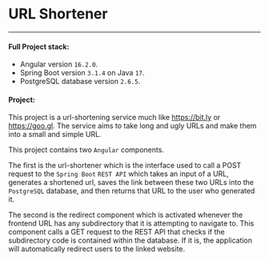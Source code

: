 # URL Shortener
---
#### Full Project stack:
- Angular version `16.2.0`.
- Spring Boot version `3.1.4` on Java `17`.
- PostgreSQL database version `2.6.5`.
  
#### Project: 
This project is a url-shortening service much like https://bit.ly or https://goo.gl. The service aims to take long and ugly URLs and make them into a small and simple URL.

This project contains two `Angular` components. 

The first is the url-shortener which is the interface used to call a POST request to the `Spring Boot` `REST API` which takes an input of a URL, generates a shortened url, saves the link between these two URLs into the `PostgreSQL` database, and then returns that URL to the user who generated it. 

The second is the redirect component which is activated whenever the frontend URL has any subdirectory that it is attempting to navigate to. This component calls a GET request to the REST API that checks if the subdirectory code is contained within the database. If it is, the application will automatically redirect users to the linked website. 
